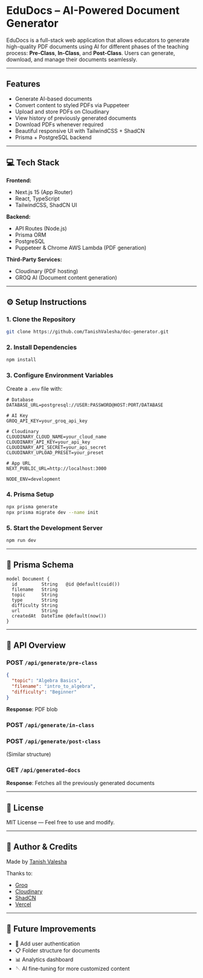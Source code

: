 # EduDocs – AI-Powered Document Generator

EduDocs is a full-stack web application that allows educators to generate high-quality PDF documents using AI for different phases of the teaching process: **Pre-Class**, **In-Class**, and **Post-Class**. Users can generate, download, and manage their documents seamlessly.

---

## Features

* Generate AI-based documents
* Convert content to styled PDFs via Puppeteer
* Upload and store PDFs on Cloudinary
* View history of previously generated documents
* Download PDFs whenever required
* Beautiful responsive UI with TailwindCSS + ShadCN
* Prisma + PostgreSQL backend

---

## 💻 Tech Stack

**Frontend:**

* Next.js 15 (App Router)
* React, TypeScript
* TailwindCSS, ShadCN UI

**Backend:**

* API Routes (Node.js)
* Prisma ORM
* PostgreSQL
* Puppeteer & Chrome AWS Lambda (PDF generation)

**Third-Party Services:**

* Cloudinary (PDF hosting)
* GROQ AI (Document content generation)

---

## ⚙️ Setup Instructions

### 1. Clone the Repository

```bash
git clone https://github.com/TanishValesha/doc-generator.git
```

### 2. Install Dependencies

```bash
npm install
```

### 3. Configure Environment Variables

Create a `.env` file with:

```env
# Database
DATABASE_URL=postgresql://USER:PASSWORD@HOST:PORT/DATABASE

# AI Key
GROQ_API_KEY=your_groq_api_key

# Cloudinary
CLOUDINARY_CLOUD_NAME=your_cloud_name
CLOUDINARY_API_KEY=your_api_key
CLOUDINARY_API_SECRET=your_api_secret
CLOUDINARY_UPLOAD_PRESET=your_preset

# App URL
NEXT_PUBLIC_URL=http://localhost:3000

NODE_ENV=development
```

### 4. Prisma Setup

```bash
npx prisma generate
npx prisma migrate dev --name init
```

### 5. Start the Development Server

```bash
npm run dev
```

---

## 📅 Prisma Schema

```prisma
model Document {
  id         String   @id @default(cuid())
  filename   String
  topic      String
  type       String
  difficulty String
  url        String
  createdAt  DateTime @default(now())
}
```

---

## 🔄 API Overview

### POST `/api/generate/pre-class`

```json
{
  "topic": "Algebra Basics",
  "filename": "intro_to_algebra",
  "difficulty": "Beginner"
}
```
**Response**: PDF blob

### POST `/api/generate/in-class`
### POST `/api/generate/post-class`

(Similar structure)

### GET `/api/generated-docs`
**Response**: Fetches all the previously generated documents

---

## 📄 License

MIT License — Feel free to use and modify.

---

## 🙌 Author & Credits

Made by [Tanish Valesha](https://linktr.ee/tanishvalesha)

Thanks to:

* [Groq](https://groq.com)
* [Cloudinary](https://cloudinary.com)
* [ShadCN](https://ui.shadcn.com)
* [Vercel](https://vercel.com)

---

## 🚀 Future Improvements

* 🔐 Add user authentication
* 📋 Folder structure for documents
* 📊 Analytics dashboard
* 🪡 AI fine-tuning for more customized content
